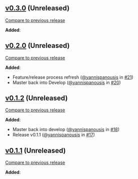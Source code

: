 ## [v0.3.0](https://github.com/lystable/guidelines/tree/v0.3.0) (Unreleased)

[Compare to previous release](https://github.com/lystable/guidelines/compare/v0.2.0...v0.3.0)

**Added**:




## [v0.2.0](https://github.com/lystable/guidelines/tree/v0.2.0) (Unreleased)

[Compare to previous release](https://github.com/lystable/guidelines/compare/v0.1.2...v0.2.0)

**Added**:

- Feature/release process refresh 
  ([@yannispanousis](https://github.com/yannispanousis/)
  in [\#21](https://github.com/lystable/guidelines/pull/21/))
- Master back into Develop 
  ([@yannispanousis](https://github.com/yannispanousis/)
  in [\#20](https://github.com/lystable/guidelines/pull/20/))



## [v0.1.2](https://github.com/lystable/guidelines/tree/v0.1.2) (Unreleased)

[Compare to previous release](https://github.com/lystable/guidelines/compare/v0.1.1...v0.1.2)

**Added**:

- Master back into develop 
  ([@yannispanousis](https://github.com/yannispanousis/)
  in [\#18](https://github.com/lystable/guidelines/pull/18/))
- Release v0.1.1 
  ([@yannispanousis](https://github.com/yannispanousis/)
  in [\#17](https://github.com/lystable/guidelines/pull/17/))



## [v0.1.1](https://github.com/lystable/guidelines/tree/v0.1.1) (Unreleased)

[Compare to previous release](https://github.com/lystable/guidelines/compare/v0.1.0...v0.1.1)

**Added**:




